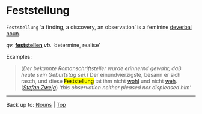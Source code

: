 # Feststellung

`Feststellung` ‘a finding, a discovery, an observation’ is a feminine [deverbal noun](../../deverbalNouns.md).

*qv.* **[feststellen](../../../verbs/f/fe/feststellen.md)** *vb.* ‘determine, realise’

Examples:

> (*Der bekannte Romanschriftsteller wurde erinnernd gewahr, daß heute sein Geburtstag sei.*) Der einundvierzigste, besann er sich rasch, und diese <mark>Feststellung</mark> tat ihm nicht [wohl](../../../adjectives/w/wo/wohl.md) und nicht [weh](../../../adjectives/w/we/weh.md). (*[Stefan Zweig](../../../texts/StefanZweig/BriefEinerUnbekannten.md)*) *‘this observation neither pleased nor displeased him’*

----

Back up to: [Nouns](../../index.md) | [Top](../../../index.md)
